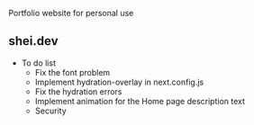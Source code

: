 Portfolio website for personal use 

## shei.dev

- To do list
    - Fix the font problem
    - Implement hydration-overlay in next.config.js
    - Fix the hydration errors 
    - Implement animation for the Home page description text
    - Security

